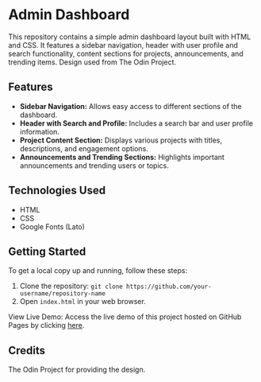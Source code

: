 # Admin Dashboard

This repository contains a simple admin dashboard layout built with HTML and CSS. It features a sidebar navigation, header with user profile and search functionality, content sections for projects, announcements, and trending items. Design used from The Odin Project.

## Features

- **Sidebar Navigation:** Allows easy access to different sections of the dashboard.
- **Header with Search and Profile:** Includes a search bar and user profile information.
- **Project Content Section:** Displays various projects with titles, descriptions, and engagement options.
- **Announcements and Trending Sections:** Highlights important announcements and trending users or topics.

## Technologies Used

- HTML
- CSS
- Google Fonts (Lato)

## Getting Started

To get a local copy up and running, follow these steps:

1. Clone the repository: `git clone https://github.com/your-username/repository-name`
2. Open `index.html` in your web browser.

View Live Demo:
Access the live demo of this project hosted on GitHub Pages by clicking [here](https://rastko27.github.io/admin-dashboard/).

## Credits

The Odin Project for providing the design.
